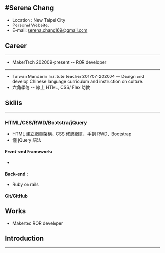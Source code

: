 #Serena Chang
---
* Location : New Taipei City
* Personal Website:
* E-mail: serena.chang169@gmail.com

## Career
---
* MakerTech 202009-present
-- ROR developer
---
* Taiwan Mandarin Institute teacher 201707-202004
-- Design and develop Chinese language curriculum and instruction on culture.
* 六角學院
-- 線上 HTML, CSS/ Flex 助教

## Skills
---
### HTML/CSS/RWD/Bootstra/jQuery
* HTML 建立網頁架構、CSS 修飾網頁、手刻 RWD、Bootstrap
* 懂 jQuery 語法 

#### Front-end Framework: 
* 

#### Back-end : 
* Ruby on rails

#### Git/GitHub


## Works
* Makertec ROR developer

## Introduction
---
